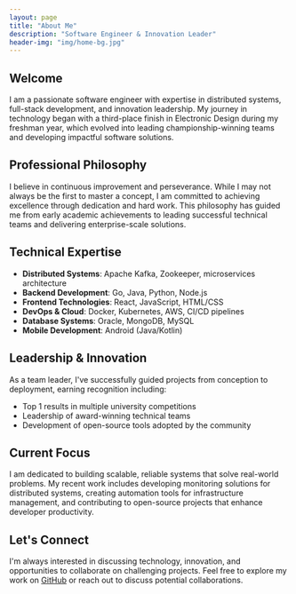 ```yaml
---
layout: page
title: "About Me"
description: "Software Engineer & Innovation Leader"
header-img: "img/home-bg.jpg"
---
```


## Welcome

I am a passionate software engineer with expertise in distributed systems, full-stack development, and innovation leadership. My journey in technology began with a third-place finish in Electronic Design during my freshman year, which evolved into leading championship-winning teams and developing impactful software solutions.

## Professional Philosophy

I believe in continuous improvement and perseverance. While I may not always be the first to master a concept, I am committed to achieving excellence through dedication and hard work. This philosophy has guided me from early academic achievements to leading successful technical teams and delivering enterprise-scale solutions.

## Technical Expertise

- **Distributed Systems**: Apache Kafka, Zookeeper, microservices architecture
- **Backend Development**: Go, Java, Python, Node.js
- **Frontend Technologies**: React, JavaScript, HTML/CSS
- **DevOps & Cloud**: Docker, Kubernetes, AWS, CI/CD pipelines
- **Database Systems**: Oracle, MongoDB, MySQL
- **Mobile Development**: Android (Java/Kotlin)

## Leadership & Innovation

As a team leader, I've successfully guided projects from conception to deployment, earning recognition including:
- Top 1 results in multiple university competitions
- Leadership of award-winning technical teams
- Development of open-source tools adopted by the community

## Current Focus

I am dedicated to building scalable, reliable systems that solve real-world problems. My recent work includes developing monitoring solutions for distributed systems, creating automation tools for infrastructure management, and contributing to open-source projects that enhance developer productivity.

## Let's Connect

I'm always interested in discussing technology, innovation, and opportunities to collaborate on challenging projects. Feel free to explore my work on [GitHub](https://github.com/HarbinZhang) or reach out to discuss potential collaborations.